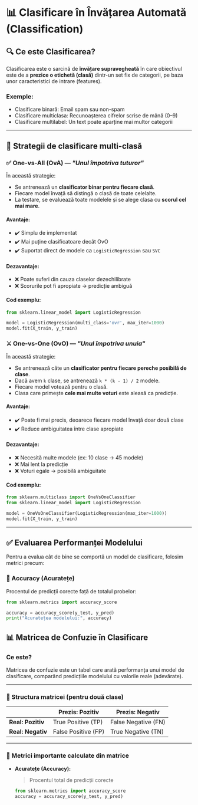 # 📊 Clasificare în Învățarea Automată (Classification)

## 🔍 Ce este Clasificarea?

Clasificarea este o sarcină de **învățare supravegheată** în care obiectivul este de a **prezice o etichetă (clasă)** dintr-un set fix de categorii, pe baza unor caracteristici de intrare (features).

### Exemple:
- Clasificare binară: Email spam sau non-spam
- Clasificare multiclasa: Recunoașterea cifrelor scrise de mână (0–9)
- Clasificare multilabel: Un text poate aparține mai multor categorii

---

## 🧠 Strategii de clasificare multi-clasă

### ✅ One-vs-All (OvA) — *"Unul împotriva tuturor"*

În această strategie:
- Se antrenează un **clasificator binar pentru fiecare clasă**.
- Fiecare model învață să distingă o clasă de toate celelalte.
- La testare, se evaluează toate modelele și se alege clasa cu **scorul cel mai mare**.

#### Avantaje:
- ✔️ Simplu de implementat
- ✔️ Mai puține clasificatoare decât OvO
- ✔️ Suportat direct de modele ca `LogisticRegression` sau `SVC`

#### Dezavantaje:
- ❌ Poate suferi din cauza claselor dezechilibrate
- ❌ Scorurile pot fi apropiate → predicție ambiguă

#### Cod exemplu:
```python
from sklearn.linear_model import LogisticRegression

model = LogisticRegression(multi_class='ovr', max_iter=1000)
model.fit(X_train, y_train)
```

### ⚔️ One-vs-One (OvO) — *"Unul împotriva unuia"*

În această strategie:
- Se antrenează câte un **clasificator pentru fiecare pereche posibilă de clase**.
- Dacă avem `k` clase, se antrenează `k * (k - 1) / 2` modele.
- Fiecare model votează pentru o clasă.
- Clasa care primește **cele mai multe voturi** este aleasă ca predicție.

#### Avantaje:
- ✔️ Poate fi mai precis, deoarece fiecare model învață doar două clase
- ✔️ Reduce ambiguitatea între clase apropiate

#### Dezavantaje:
- ❌ Necesită multe modele (ex: 10 clase → 45 modele)
- ❌ Mai lent la predicție
- ❌ Voturi egale → posibilă ambiguitate

#### Cod exemplu:
```python
from sklearn.multiclass import OneVsOneClassifier
from sklearn.linear_model import LogisticRegression

model = OneVsOneClassifier(LogisticRegression(max_iter=1000))
model.fit(X_train, y_train)
```

---

## ✅ Evaluarea Performanței Modelului

Pentru a evalua cât de bine se comportă un model de clasificare, folosim metrici precum:

### 📏 Accuracy (Acuratețe)

Procentul de predicții corecte față de totalul probelor:

```python
from sklearn.metrics import accuracy_score

accuracy = accuracy_score(y_test, y_pred)
print("Acuratețea modelului:", accuracy)
```

## 📊 Matricea de Confuzie în Clasificare

### Ce este?

Matricea de confuzie este un tabel care arată performanța unui model de clasificare, comparând predicțiile modelului cu valorile reale (adevărate).

---

### 🧩 Structura matricei (pentru două clase)

|                 | Prezis: Pozitiv | Prezis: Negativ |
|-----------------|------------------|------------------|
| **Real: Pozitiv** | True Positive (TP) | False Negative (FN) |
| **Real: Negativ** | False Positive (FP) | True Negative (TN) |

---

### 🎯 Metrici importante calculate din matrice

- **Acuratețe (Accuracy):**
  > Procentul total de predicții corecte
  ```python
  from sklearn.metrics import accuracy_score
  accuracy = accuracy_score(y_test, y_pred)
```